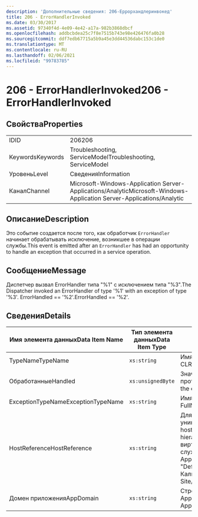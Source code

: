 ```yaml
---
description: 'Дополнительные сведения: 206-Еррорхандлеринвокед'
title: 206 - ErrorHandlerInvoked
ms.date: 03/30/2017
ms.assetid: 97340f4d-4e09-4e42-a17a-982b3868dbcf
ms.openlocfilehash: addbcbdea25c7f8e7515b743e98e426476fa0b28
ms.sourcegitcommit: ddf7edb67715a5b9a45e3dd44536dabc153c1de0
ms.translationtype: MT
ms.contentlocale: ru-RU
ms.lasthandoff: 02/06/2021
ms.locfileid: "99783785"
---
```

# <a name="206---errorhandlerinvoked"></a><span data-ttu-id="da82c-103">206 - ErrorHandlerInvoked</span><span class="sxs-lookup"><span data-stu-id="da82c-103">206 - ErrorHandlerInvoked</span></span>

## <a name="properties"></a><span data-ttu-id="da82c-104">Свойства</span><span class="sxs-lookup"><span data-stu-id="da82c-104">Properties</span></span>  
  
|||  
|-|-|  
|<span data-ttu-id="da82c-105">ID</span><span class="sxs-lookup"><span data-stu-id="da82c-105">ID</span></span>|<span data-ttu-id="da82c-106">206</span><span class="sxs-lookup"><span data-stu-id="da82c-106">206</span></span>|  
|<span data-ttu-id="da82c-107">Keywords</span><span class="sxs-lookup"><span data-stu-id="da82c-107">Keywords</span></span>|<span data-ttu-id="da82c-108">Troubleshooting, ServiceModel</span><span class="sxs-lookup"><span data-stu-id="da82c-108">Troubleshooting, ServiceModel</span></span>|  
|<span data-ttu-id="da82c-109">Уровень</span><span class="sxs-lookup"><span data-stu-id="da82c-109">Level</span></span>|<span data-ttu-id="da82c-110">Сведения</span><span class="sxs-lookup"><span data-stu-id="da82c-110">Information</span></span>|  
|<span data-ttu-id="da82c-111">Канал</span><span class="sxs-lookup"><span data-stu-id="da82c-111">Channel</span></span>|<span data-ttu-id="da82c-112">Microsoft-Windows-Application Server-Applications/Analytic</span><span class="sxs-lookup"><span data-stu-id="da82c-112">Microsoft-Windows-Application Server-Applications/Analytic</span></span>|  
  
## <a name="description"></a><span data-ttu-id="da82c-113">Описание</span><span class="sxs-lookup"><span data-stu-id="da82c-113">Description</span></span>  

 <span data-ttu-id="da82c-114">Это событие создается после того, как обработчик `ErrorHandler` начинает обрабатывать исключение, возникшее в операции службы.</span><span class="sxs-lookup"><span data-stu-id="da82c-114">This event is emitted after an `ErrorHandler` has had an opportunity to handle an exception that occurred in a service operation.</span></span>  
  
## <a name="message"></a><span data-ttu-id="da82c-115">Сообщение</span><span class="sxs-lookup"><span data-stu-id="da82c-115">Message</span></span>  

 <span data-ttu-id="da82c-116">Диспетчер вызвал ErrorHandler типа "%1" с исключением типа "%3".</span><span class="sxs-lookup"><span data-stu-id="da82c-116">The Dispatcher invoked an ErrorHandler of type '%1' with an exception of type '%3'.</span></span> <span data-ttu-id="da82c-117">ErrorHandled == '%2'.</span><span class="sxs-lookup"><span data-stu-id="da82c-117">ErrorHandled == '%2'.</span></span>  
  
## <a name="details"></a><span data-ttu-id="da82c-118">Сведения</span><span class="sxs-lookup"><span data-stu-id="da82c-118">Details</span></span>  
  
|<span data-ttu-id="da82c-119">Имя элемента данных</span><span class="sxs-lookup"><span data-stu-id="da82c-119">Data Item Name</span></span>|<span data-ttu-id="da82c-120">Тип элемента данных</span><span class="sxs-lookup"><span data-stu-id="da82c-120">Data Item Type</span></span>|<span data-ttu-id="da82c-121">Описание</span><span class="sxs-lookup"><span data-stu-id="da82c-121">Description</span></span>|  
|--------------------|--------------------|-----------------|  
|<span data-ttu-id="da82c-122">TypeName</span><span class="sxs-lookup"><span data-stu-id="da82c-122">TypeName</span></span>|`xs:string`|<span data-ttu-id="da82c-123">Имя CLR FullName типа вызванного инспектора `ErrorHandler`.</span><span class="sxs-lookup"><span data-stu-id="da82c-123">The CLR FullName of the type of the invoked `ErrorHandler`.</span></span>|  
|<span data-ttu-id="da82c-124">Обработанные</span><span class="sxs-lookup"><span data-stu-id="da82c-124">Handled</span></span>|`xs:unsignedByte`|<span data-ttu-id="da82c-125">Значение `true`, если обработчик ошибок обработал ошибку, в противном случае значение `false`.</span><span class="sxs-lookup"><span data-stu-id="da82c-125">`true` if the error handler handled the error, otherwise `false`.</span></span>|  
|<span data-ttu-id="da82c-126">ExceptionTypeName</span><span class="sxs-lookup"><span data-stu-id="da82c-126">ExceptionTypeName</span></span>|`xs:string`|<span data-ttu-id="da82c-127">Имя CLR FullName обрабатываемого исключения.</span><span class="sxs-lookup"><span data-stu-id="da82c-127">The CLR FullName of the exception that was being handled.</span></span>|  
|<span data-ttu-id="da82c-128">HostReference</span><span class="sxs-lookup"><span data-stu-id="da82c-128">HostReference</span></span>|`xs:string`|<span data-ttu-id="da82c-129">Для служб, размещенных на веб-узле, это поле является уникальным идентификатором службы в веб-иерархии.</span><span class="sxs-lookup"><span data-stu-id="da82c-129">For Web-hosted services, this field uniquely identifies the service in the Web hierarchy.</span></span> <span data-ttu-id="da82c-130">Его формат определяется как "имя веб-сайта виртуальный путь к приложению&#124;виртуальный путь службы&#124;ServiceName".</span><span class="sxs-lookup"><span data-stu-id="da82c-130">Its format is defined as 'Web Site Name Application Virtual Path&#124;Service Virtual Path&#124;ServiceName'.</span></span> <span data-ttu-id="da82c-131">Пример: "Default Web site/Калкулатораппликатион&#124;/Калкулаторсервице.СВК&#124;CalculatorService".</span><span class="sxs-lookup"><span data-stu-id="da82c-131">Example: 'Default Web Site/CalculatorApplication&#124;/CalculatorService.svc&#124;CalculatorService'.</span></span>|  
|<span data-ttu-id="da82c-132">Домен приложения</span><span class="sxs-lookup"><span data-stu-id="da82c-132">AppDomain</span></span>|`xs:string`|<span data-ttu-id="da82c-133">Строка, возвращаемая AppDomain.CurrentDomain.FriendlyName.</span><span class="sxs-lookup"><span data-stu-id="da82c-133">The string returned by AppDomain.CurrentDomain.FriendlyName.</span></span>|
